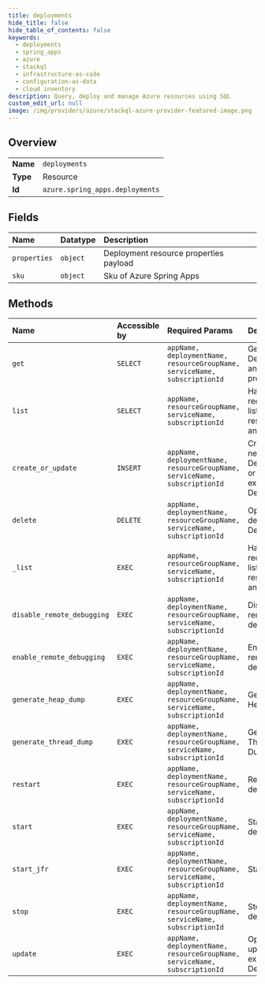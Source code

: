 ```yaml
---
title: deployments
hide_title: false
hide_table_of_contents: false
keywords:
  - deployments
  - spring_apps
  - azure    
  - stackql
  - infrastructure-as-code
  - configuration-as-data
  - cloud inventory
description: Query, deploy and manage Azure resources using SQL
custom_edit_url: null
image: /img/providers/azure/stackql-azure-provider-featured-image.png
---
```

  
    

## Overview
<table><tbody>
<tr><td><b>Name</b></td><td><code>deployments</code></td></tr>
<tr><td><b>Type</b></td><td>Resource</td></tr>
<tr><td><b>Id</b></td><td><code>azure.spring_apps.deployments</code></td></tr>
</tbody></table>

## Fields
| Name | Datatype | Description |
|:-----|:---------|:------------|
| `properties` | `object` | Deployment resource properties payload |
| `sku` | `object` | Sku of Azure Spring Apps |
## Methods
| Name | Accessible by | Required Params | Description |
|:-----|:--------------|:----------------|:------------|
| `get` | `SELECT` | `appName, deploymentName, resourceGroupName, serviceName, subscriptionId` | Get a Deployment and its properties. |
| `list` | `SELECT` | `appName, resourceGroupName, serviceName, subscriptionId` | Handles requests to list all resources in an App. |
| `create_or_update` | `INSERT` | `appName, deploymentName, resourceGroupName, serviceName, subscriptionId` | Create a new Deployment or update an exiting Deployment. |
| `delete` | `DELETE` | `appName, deploymentName, resourceGroupName, serviceName, subscriptionId` | Operation to delete a Deployment. |
| `_list` | `EXEC` | `appName, resourceGroupName, serviceName, subscriptionId` | Handles requests to list all resources in an App. |
| `disable_remote_debugging` | `EXEC` | `appName, deploymentName, resourceGroupName, serviceName, subscriptionId` | Disable remote debugging. |
| `enable_remote_debugging` | `EXEC` | `appName, deploymentName, resourceGroupName, serviceName, subscriptionId` | Enable remote debugging. |
| `generate_heap_dump` | `EXEC` | `appName, deploymentName, resourceGroupName, serviceName, subscriptionId` | Generate Heap Dump |
| `generate_thread_dump` | `EXEC` | `appName, deploymentName, resourceGroupName, serviceName, subscriptionId` | Generate Thread Dump |
| `restart` | `EXEC` | `appName, deploymentName, resourceGroupName, serviceName, subscriptionId` | Restart the deployment. |
| `start` | `EXEC` | `appName, deploymentName, resourceGroupName, serviceName, subscriptionId` | Start the deployment. |
| `start_jfr` | `EXEC` | `appName, deploymentName, resourceGroupName, serviceName, subscriptionId` | Start JFR |
| `stop` | `EXEC` | `appName, deploymentName, resourceGroupName, serviceName, subscriptionId` | Stop the deployment. |
| `update` | `EXEC` | `appName, deploymentName, resourceGroupName, serviceName, subscriptionId` | Operation to update an exiting Deployment. |
